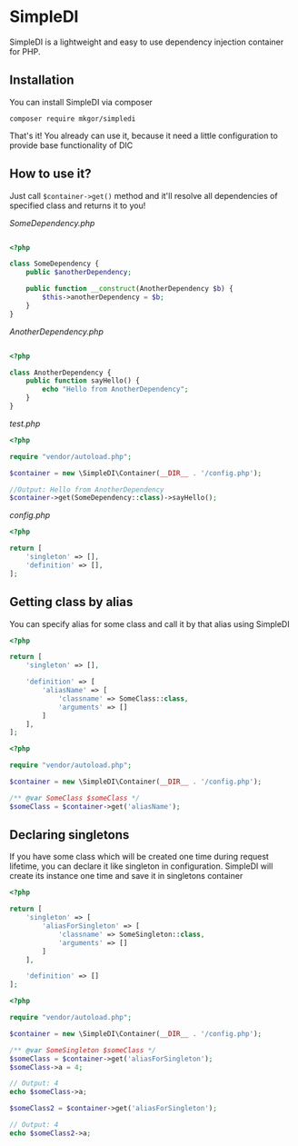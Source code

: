 # SimpleDI
SimpleDI is a lightweight and easy to use dependency injection container for PHP.

## Installation
You can install SimpleDI via composer

``composer require mkgor/simpledi``

That's it! You already can use it, because it need a little configuration to provide base functionality of DIC

## How to use it?
Just call ``$container->get()`` method and it'll resolve all dependencies of specified class and returns it to you!


*SomeDependency.php*
```php

<?php

class SomeDependency {
    public $anotherDependency;

	public function __construct(AnotherDependency $b) {
		$this->anotherDependency = $b;
	}
}
```

*AnotherDependency.php*

```php

<?php

class AnotherDependency {
	public function sayHello() {
		echo "Hello from AnotherDependency";
	}
}
```


*test.php*

```php
<?php

require "vendor/autoload.php";

$container = new \SimpleDI\Container(__DIR__ . '/config.php');

//Output: Hello from AnotherDependency
$container->get(SomeDependency::class)->sayHello();
```

*config.php*

```php
<?php

return [
    'singleton' => [],
    'definition' => [],
];
```

## Getting class by alias
You can specify alias for some class and call it by that alias using SimpleDI

```php
<?php

return [
    'singleton' => [],

    'definition' => [
        'aliasName' => [
            'classname' => SomeClass::class,
            'arguments' => []
        ]
    ],
];
```

```php
<?php

require "vendor/autoload.php";

$container = new \SimpleDI\Container(__DIR__ . '/config.php');

/** @var SomeClass $someClass */
$someClass = $container->get('aliasName');
```

## Declaring singletons
If you have some class which will be created one time during request lifetime, you can declare it like singleton in configuration.
SimpleDI will create its instance one time and save it in singletons container

```php
<?php

return [
    'singleton' => [
        'aliasForSingleton' => [
            'classname' => SomeSingleton::class,
            'arguments' => []
        ]
    ],

    'definition' => []
];
```

```php
<?php

require "vendor/autoload.php";

$container = new \SimpleDI\Container(__DIR__ . '/config.php');

/** @var SomeSingleton $someClass */
$someClass = $container->get('aliasForSingleton');
$someClass->a = 4;

// Output: 4
echo $someClass->a;

$someClass2 = $container->get('aliasForSingleton');

// Output: 4
echo $someClass2->a;
```